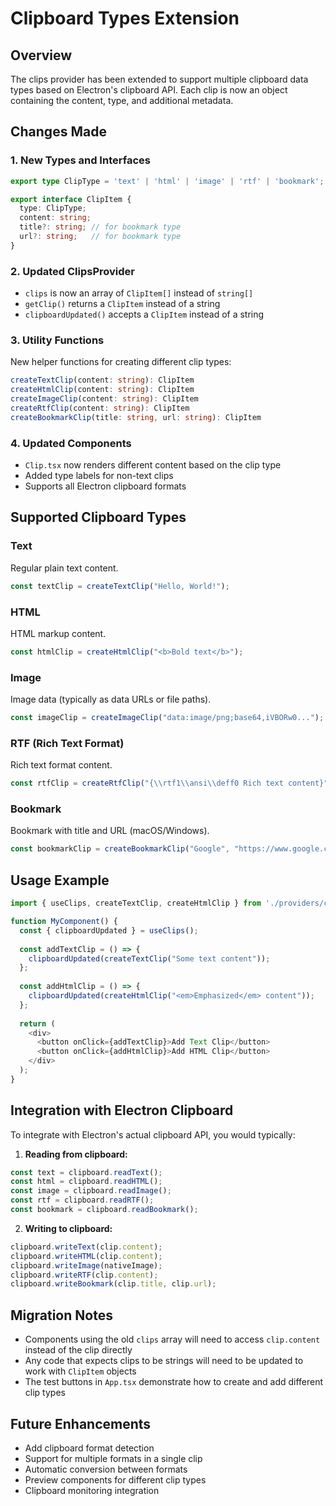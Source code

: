 # Clipboard Types Extension

## Overview

The clips provider has been extended to support multiple clipboard data types based on Electron's clipboard API. Each clip is now an object containing the content, type, and additional metadata.

## Changes Made

### 1. New Types and Interfaces

```typescript
export type ClipType = 'text' | 'html' | 'image' | 'rtf' | 'bookmark';

export interface ClipItem {
  type: ClipType;
  content: string;
  title?: string; // for bookmark type
  url?: string;   // for bookmark type
}
```

### 2. Updated ClipsProvider

- `clips` is now an array of `ClipItem[]` instead of `string[]`
- `getClip()` returns a `ClipItem` instead of a string
- `clipboardUpdated()` accepts a `ClipItem` instead of a string

### 3. Utility Functions

New helper functions for creating different clip types:

```typescript
createTextClip(content: string): ClipItem
createHtmlClip(content: string): ClipItem
createImageClip(content: string): ClipItem
createRtfClip(content: string): ClipItem
createBookmarkClip(title: string, url: string): ClipItem
```

### 4. Updated Components

- `Clip.tsx` now renders different content based on the clip type
- Added type labels for non-text clips
- Supports all Electron clipboard formats

## Supported Clipboard Types

### Text
Regular plain text content.
```typescript
const textClip = createTextClip("Hello, World!");
```

### HTML
HTML markup content.
```typescript
const htmlClip = createHtmlClip("<b>Bold text</b>");
```

### Image
Image data (typically as data URLs or file paths).
```typescript
const imageClip = createImageClip("data:image/png;base64,iVBORw0...");
```

### RTF (Rich Text Format)
Rich text format content.
```typescript
const rtfClip = createRtfClip("{\\rtf1\\ansi\\deff0 Rich text content}");
```

### Bookmark
Bookmark with title and URL (macOS/Windows).
```typescript
const bookmarkClip = createBookmarkClip("Google", "https://www.google.com");
```

## Usage Example

```typescript
import { useClips, createTextClip, createHtmlClip } from './providers/clips';

function MyComponent() {
  const { clipboardUpdated } = useClips();
  
  const addTextClip = () => {
    clipboardUpdated(createTextClip("Some text content"));
  };
  
  const addHtmlClip = () => {
    clipboardUpdated(createHtmlClip("<em>Emphasized</em> content"));
  };
  
  return (
    <div>
      <button onClick={addTextClip}>Add Text Clip</button>
      <button onClick={addHtmlClip}>Add HTML Clip</button>
    </div>
  );
}
```

## Integration with Electron Clipboard

To integrate with Electron's actual clipboard API, you would typically:

1. **Reading from clipboard:**
```typescript
const text = clipboard.readText();
const html = clipboard.readHTML();
const image = clipboard.readImage();
const rtf = clipboard.readRTF();
const bookmark = clipboard.readBookmark();
```

2. **Writing to clipboard:**
```typescript
clipboard.writeText(clip.content);
clipboard.writeHTML(clip.content);
clipboard.writeImage(nativeImage);
clipboard.writeRTF(clip.content);
clipboard.writeBookmark(clip.title, clip.url);
```

## Migration Notes

- Components using the old `clips` array will need to access `clip.content` instead of the clip directly
- Any code that expects clips to be strings will need to be updated to work with `ClipItem` objects
- The test buttons in `App.tsx` demonstrate how to create and add different clip types

## Future Enhancements

- Add clipboard format detection
- Support for multiple formats in a single clip
- Automatic conversion between formats
- Preview components for different clip types
- Clipboard monitoring integration
